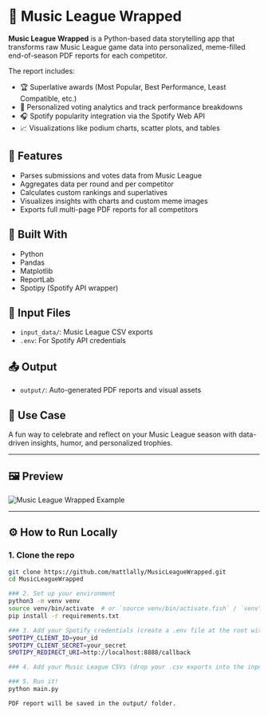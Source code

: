 # 🎵 Music League Wrapped

**Music League Wrapped** is a Python-based data storytelling app that transforms raw Music League game data into personalized, meme-filled end-of-season PDF reports for each competitor.

The report includes:
- 🏆 Superlative awards (Most Popular, Best Performance, Least Compatible, etc.)
- 🎯 Personalized voting analytics and track performance breakdowns
- 🎧 Spotify popularity integration via the Spotify Web API
- 📈 Visualizations like podium charts, scatter plots, and tables

## 🚀 Features
- Parses submissions and votes data from Music League
- Aggregates data per round and per competitor
- Calculates custom rankings and superlatives
- Visualizes insights with charts and custom meme images
- Exports full multi-page PDF reports for all competitors

## 🔧 Built With
- Python
- Pandas
- Matplotlib
- ReportLab
- Spotipy (Spotify API wrapper)

## 📂 Input Files
- `input_data/`: Music League CSV exports
- `.env`: For Spotify API credentials

## 📤 Output
- `output/`: Auto-generated PDF reports and visual assets

## 🧠 Use Case
A fun way to celebrate and reflect on your Music League season with data-driven insights, humor, and personalized trophies.

---
## 🖼️ Preview

![Music League Wrapped Example](output/sample_report_page.png)

---
## ⚙️ How to Run Locally

### 1. Clone the repo

```bash
git clone https://github.com/mattlally/MusicLeagueWrapped.git
cd MusicLeagueWrapped

### 2. Set up your environment
python3 -m venv venv
source venv/bin/activate  # or `source venv/bin/activate.fish` / `venv\Scripts\activate` on Windows
pip install -r requirements.txt

### 3. Add your Spotify credentials (create a .env file at the root with:)
SPOTIPY_CLIENT_ID=your_id
SPOTIPY_CLIENT_SECRET=your_secret
SPOTIPY_REDIRECT_URI=http://localhost:8888/callback

### 4. Add your Music League CSVs (drop your .csv exports into the input_data/ folder)

### 5. Run it!
python main.py

PDF report will be saved in the output/ folder.

